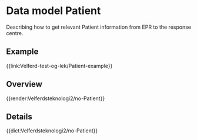 # Data model Patient

Describing how to get relevant Patient information from EPR to the response centre.

## Example

{{link:Velferd-test-og-lek/Patient-example}}

## Overview

{{render:Velferdsteknologi2/no-Patient}}

## Details

{{dict:Velferdsteknologi2/no-Patient}}